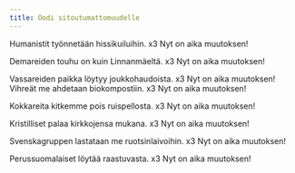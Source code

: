 ```yaml
---
title: Oodi sitoutumattomuudelle
---
```


Humanistit työnnetään 
hissikuiluihin. x3
Nyt on aika muutoksen!

Demareiden touhu on kuin 
Linnanmäeltä. x3
Nyt on aika muutoksen!

Vassareiden paikka löytyy 
joukkohaudoista. x3
Nyt on aika muutoksen!
Vihreät me ahdetaan 
biokompostiin. x3
Nyt on aika muutoksen!

Kokkareita kitkemme pois 
ruispellosta. x3
Nyt on aika muutoksen!

Kristilliset palaa kirkkojensa 
mukana. x3
Nyt on aika muutoksen!

Svenskagruppen lastataan me 
ruotsinlaivoihin. x3
Nyt on aika muutoksen!

Perussuomalaiset löytää 
raastuvasta. x3
Nyt on aika muutoksen!